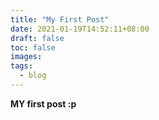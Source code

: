 ```yaml
---
title: "My First Post"
date: 2021-01-19T14:52:11+08:00
draft: false
toc: false
images:
tags:
  - blog
---
```


**MY first post :p**

